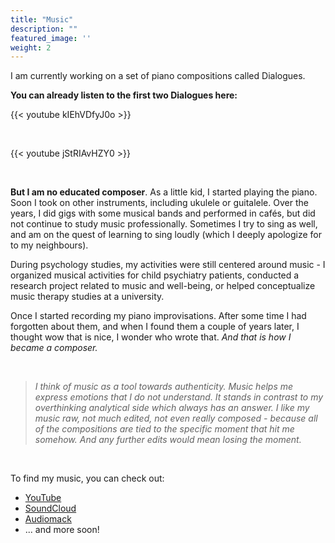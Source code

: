 ```yaml
---
title: "Music"
description: ""
featured_image: ''
weight: 2
---
```


I am currently working on a set of piano compositions called Dialogues. 

**You can already listen to the first two Dialogues here:**

{{< youtube kIEhVDfyJ0o >}} 

&nbsp;

{{< youtube jStRIAvHZY0 >}} 

&nbsp;

**But I am no educated composer**. As a little kid, I started playing the piano. Soon I took on other instruments, including ukulele or guitalele. Over the years, I did gigs with some musical bands and performed in cafés, but did not continue to study music professionally. Sometimes I try to sing as well, and am on the quest of learning to sing loudly (which I deeply apologize for to my neighbours).

During psychology studies, my activities were still centered around music - I organized musical activities for child psychiatry patients, conducted a research project related to music and well-being, or helped conceptualize music therapy studies at a university.

Once I started recording my piano improvisations. After some time I had forgotten about them, and when I found them a couple of years later, I thought wow that is nice, I wonder who wrote that. *And that is how I became a composer.* 

&nbsp;

> *I think of music as a tool towards authenticity. Music helps me express emotions that I do not understand. It stands in contrast to my overthinking analytical side which always has an answer. I like my music raw, not much edited, not even really composed - because all of the compositions are tied to the specific moment that hit me somehow. And any further edits would mean losing the moment.*


&nbsp;

To find my music, you can check out:
- [YouTube](https://www.youtube.com/channel/UCAx1hJgAGTsfEiK1v818p7A)
- [SoundCloud](https://soundcloud.com/renehlavova)
- [Audiomack](https://audiomack.com/renehlavova)
- ... and more soon!